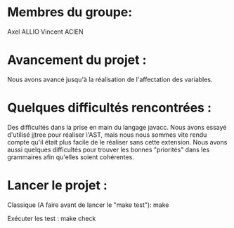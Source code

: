 # Membres du groupe:
Axel ALLIO
Vincent ACIEN

# Avancement du projet :
Nous avons avancé jusqu'à la réalisation de l'affectation des variables.

# Quelques difficultés rencontrées : 
Des difficultés dans la prise en main du langage javacc. Nous avons essayé d'utilisé jjtree pour réaliser l'AST, mais nous nous sommes vite rendu compte qu'il était plus facile de le réaliser sans cette extension. Nous avons aussi quelques difficultés pour trouver les bonnes "priorités" dans les grammaires afin qu'elles soient cohérentes.


# Lancer le projet :
Classique (A faire avant de lancer le "make test"):
make

Exécuter les test :
make check